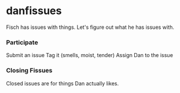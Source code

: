 danfissues
==========

Fisch has issues with things. Let's figure out what he has issues with.

### Participate
Submit an issue
Tag it (smells, moist, tender)
Assign Dan to the issue

### Closing Fissues
Closed issues are for things Dan actually likes.
